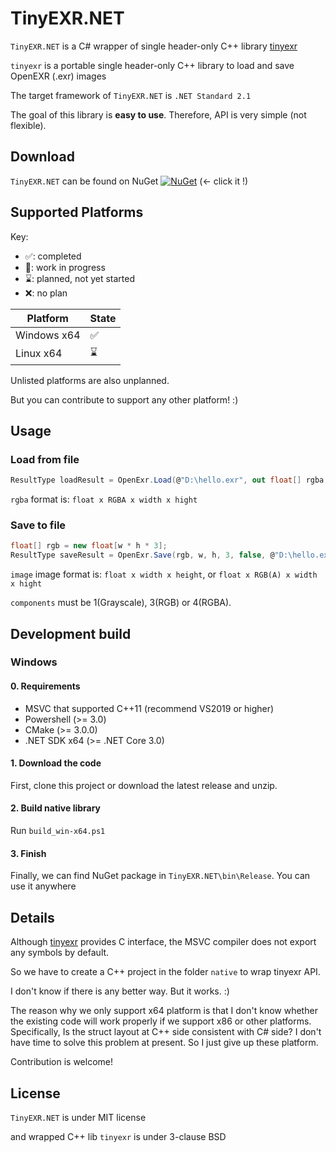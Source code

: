 # TinyEXR.NET

`TinyEXR.NET` is a C# wrapper of single header-only C++ library [tinyexr](https://github.com/syoyo/tinyexr)

`tinyexr` is a portable single header-only C++ library to load and save OpenEXR (.exr) images

The target framework of `TinyEXR.NET`  is `.NET Standard 2.1`

The goal of this library is **easy to use**. Therefore, API is very simple (not flexible). 

## Download

`TinyEXR.NET` can be found on NuGet [![NuGet](https://img.shields.io/nuget/v/TinyEXR.NET)](https://www.nuget.org/packages/TinyEXR.NET) (← click it !)

## Supported Platforms

Key:

* ✅: completed
* 🚧: work in progress
* ⌛: planned, not yet started
* ❌: no plan

| Platform    | State |
| ----------- | ----- |
| Windows x64 | ✅     |
| Linux x64   | ⌛     |

Unlisted platforms are also unplanned.

But you can contribute to support any other platform! :)

## Usage

### Load from file

```c#
ResultType loadResult = OpenExr.Load(@"D:\hello.exr", out float[] rgba, out var w, out var h);
```

`rgba` format is: `float x RGBA x width x hight`

### Save to file

```c#
float[] rgb = new float[w * h * 3];
ResultType saveResult = OpenExr.Save(rgb, w, h, 3, false, @"D:\hello.exr");
```

`image` image format is: `float x width x height`, or `float x RGB(A) x width x hight`

`components` must be 1(Grayscale), 3(RGB) or 4(RGBA).

## Development build

### Windows

#### 0. Requirements

* MSVC that supported C++11 (recommend VS2019 or higher)
* Powershell (>= 3.0)
* CMake (>= 3.0.0)
* .NET SDK x64 (>= .NET Core 3.0)

#### 1. Download the code

First, clone this project or download the latest release and unzip.

#### 2. Build native library

Run `build_win-x64.ps1`

#### 3. Finish

Finally, we can find NuGet package in `TinyEXR.NET\bin\Release`. You can use it anywhere

## Details

Although [tinyexr](https://github.com/syoyo/tinyexr) provides C interface, the MSVC compiler does not export any symbols by default.

So we have to create a C++ project in the folder `native` to wrap tinyexr API.

I don't know if there is any better way. But it works. :)

The reason why we only support x64 platform is that I don't know whether the existing code will work properly if we support x86 or other platforms. Specifically, Is the struct layout at C++ side consistent with C# side? I don't have time to solve this problem at present. So I just give up these platform.

Contribution is welcome!

## License

`TinyEXR.NET` is under MIT license

and wrapped C++ lib `tinyexr` is under 3-clause BSD

